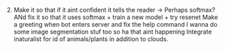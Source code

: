 2. Make it so that if it aint confident it tells the reader -> Perhaps softmax? ANd fix it so that it uses softmax + train a new model + try resenet
Make a greeting when bot enters server and fix the help command
I wanna do some image segmentation stuf too so ha that aint happening
Integrate inaturalist for id of animals/plants in addition to clouds.
